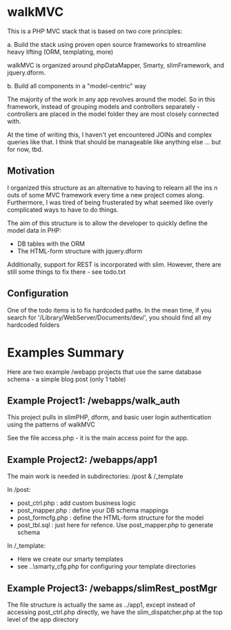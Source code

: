 walkMVC
=======

This is a PHP MVC stack that is based on two core principles:

a. Build the stack using proven open source frameworks to streamline heavy lifting (ORM, templating, more)

walkMVC is organized around phpDataMapper, Smarty, slimFramework, and jquery.dform‎.

b. Build all components in a "model-centric" way

The majority of the work in any app revolves around the model.  So in this framework, instead of grouping models and controllers separately - controllers are placed in the model folder they are most closely connected with.

At the time of writing this, I haven't yet encountered JOINs and complex queries like that.  I think that should be manageable like anything else ... but for now, tbd.



Motivation
----------
I organized this structure as an alternative to having to relearn all the ins n outs of some MVC framework every time a new project comes along.  Furthermore, I was tired of being frusterated by what seemed like overly complicated ways to have to do things.

The aim of this structure is to allow the developer to quickly define the model data in PHP:
* DB tables with the ORM
* The HTML-form structure with jquery.dform

Additionally, support for REST is incorporated with slim.  However, there are still some things to fix there - see todo.txt


Configuration
---------------
One of the todo items is to fix hardcoded paths.  In the mean time, if you search for '/Library/WebServer/Documents/dev/', you should find all my hardcoded folders


Examples Summary
================================

Here are two example /webapp projects that use the same database schema - a simple blog post (only 1 table)



Example Project1: /webapps/walk_auth 
--------------------------------

This project pulls in slimPHP, dform, and basic user login authentication using the patterns of walkMVC

See the file access.php - it is the main access point for the app.



Example Project2: /webapps/app1 
--------------------------------

The main work is needed in subdirectories: /post & /_template

In /post:
* post_ctrl.php : add custom business logic
* post_mapper.php : define your DB schema mappings
* post_formcfg.php : define the HTML-form structure for the model
* post_tbl.sql : just here for refence. Use post_mapper.php to generate schema

In /_template:
* Here we create our smarty templates
* see ..\smarty_cfg.php for configuring your template directories


Example Project3: /webapps/slimRest_postMgr 
--------------------------------

The file structure is actually the same as ../app1, except instead of accessing post_ctrl.php directly, we have the slim_dispatcher.php at the top level of the app directory




